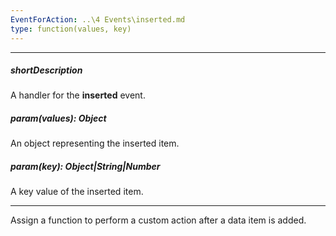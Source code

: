 ```yaml
---
EventForAction: ..\4 Events\inserted.md
type: function(values, key)
---
```

---
##### shortDescription
A handler for the **inserted** event.

##### param(values): Object
An object representing the inserted item.

##### param(key): Object|String|Number
A key value of the inserted item.

---
Assign a function to perform a custom action after a data item is added.